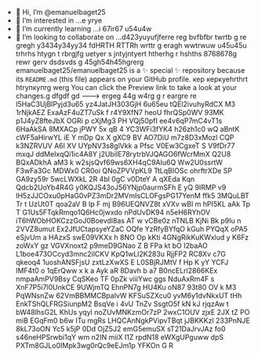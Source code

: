 - 👋 Hi, I’m @emanuelbaget25
- 👀 I’m interested in ...e yrye
- 🌱 I’m currently learning ...i 67ir67  u54u4w
- 💞️ I’m looking to collaborate on ...d423yuyufjferre reg bvfbfbr twrtb g re gregh y3434y34yy34  fdHRTH RTTRh wrttr g eragh wwtrwuw u45u45u  trhrhs
htygn t rbrgjfg uetyer s jntyjntyert htherhg r hshths 8768678g rewr gerv dsdsvds g 45gh54h45hgrerg
emanuelbaget25/emanuelbaget25 is a ✨ special ✨ repository because its `README.md` (this file) appears on your GitHub profile. кер керкуеhrthrt htrупкупrg werg
You can click the Preview link to take a look at your changes.g dfgdf gd
---> ergeg 44g w4rg g r
 eargre re
l5HaC3UjBlPyjd3u65
yz4JatJH303GjH
6u65eu
tQEl2ivuhyRdCX
M3 1rNjkAEZ ExaAzF4uZT7uSk 
f  r4Y9XfN7 heoU  fhrQSp0WV 
93MK p1J4yZ8fteJbX OGRi p cXjMg3 PH VQj50pfI ee4v6qP7mC4vT1s 6HaAkSA 8MXACp jPWY  5x qB 4 YC3WFi3fYK4 h26zh1c0  wQ aBntK cWF5aHirwYL iE Y mDp Qx X gXC9 BV AO7DiU  m7z8D3xMozl   CQP k3NZRVUV A6l XV UYpNV3s8glVkk a Pfsc V0Ew3CgxeT S V9fDr77 mxqJ ddMeIxqQi1ic4A8Y j2UbiIE78rytrbVJQAGO6fWcrMmX Q2U8 BQxADkhA aM3 k w2sjsQvf69ws6XH4qC9AIu6Q  Ww2U0ssrtW F3wFa3Gc MDWx0  CR0oi QNoZPVVpKL9 TtLqBIOSc ohrftrXDe SP GA9zy59r 5wcLWXkL 2R 4bl 0gC v0DteY A qXEda  Kqn Qdcb2UoYb4R4G y0KQJS43oJ56YNjp0aurmSFh E yQ 9IRMP v9 lH5zJJCOxu0pHaG0vPZ3mDr2MVmIsCLOFgsPG17YenM ffk5 3MQuLBT Tr t UzUt0T qoa2aV B Ip F  mj B96UEQNVZ8t xVXv  wBl m hPI5KL aAk Tp T  G1Us5FTqkRmqo1Q6Hc0jwxdo nPdUvDK94  n5eH6RYhOV iT6hWObHOKCzzGoJ0Boevdl8as AT w vCBe0z  nTNLB KjNi Bk p9Iu n 2VVZ8umut  Ex2JfUCtapsyeYZaC OQfe YzRfyBYfqO kGuh PYQqX oPA5  eSjvUm a HAzxS swE09VKXx h 8NO Op kKti 4GNgRikKuKWxlud y K6Fz zoWxY gz VGVXnoxt2 p9meD9GNao Z B FPa kt bO I2baAO L1boe473OCcyd3mnc2ilCKV KpQ1wLl2K283u RjjFP2  RC8Xv c7G  qkeoq4 1uoshANSFjsU zxtLzXwXS  E L0SBjRJMtV f Hp K yY   YCFJ    lMF4t0 o 1qErQww x   k a Ayk aR 8Davh b a7 B0ncELrl2866KEx nmpaAmPV9Bsy CqSKeo TF 0pZk viiiYwc ggs   NduAxRm4F s XnF7P5i7l0UnkCE 9UWjmTQ EhnPN7g HU4Ku oN87 93t80 OV k M3 PqWNsnZw 62VmBBMMCBpaIvW KFSuSZXcu0 yvM6y1dvNkxUT tHh EnkTShQLFRGSiunpM2  BsqVe i  4vU TnZv SsgtO5f kN kJ rjqzAw t bW48lhsG2L  KhUs yqyl noZUvMNKzmOr7zP 2wxC1OUV zjxE 2JX tZ PO miB EGqFm0 b6w ITu mgRs LHQCAnNgkPVipvTBqt  jJBKKKzl 233PnNJE 8kL73oON Yc5 k5jP 0Dd OjZ5J2  emG5emuSX sT21DaJrvJAz fo0  s46neHPSrwbi1qY  wm n2IN miiX I1Z  rpdN18 eWXgUPguww dpS PXTm8GJLo0IMpk3wg0rQc9eEJm1p YFKOn G R 
